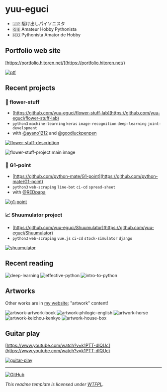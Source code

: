 yuu-eguci
===

- 🇯🇵 駆け出しパイソニスタ
- 🇬🇧 Amateur Hobby Pythonista
- 🇷🇴 Pythonista Amator de Hobby

## Portfolio web site

[https://portfolio.hitoren.net/](https://portfolio.hitoren.net/)

[![ptf](assets/ptf-header.jpg)](https://portfolio.hitoren.net/)

## Recent projects

### 🌻 flower-stuff

- [https://github.com/yuu-eguci/flower-stuff-lab](https://github.com/yuu-eguci/flower-stuff-lab)
- `python3` `machine-learning` `keras` `image-recognition` `deep-learning` `joint-development`
- with [@ayano1212](https://github.com/ayano1212) and [@goodluckpenpen](https://github.com/goodluckpenpen)

[![flower-stuff-description](assets/flower-stuff-header.jpg)](https://github.com/yuu-eguci/flower-stuff-lab)

![flower-stuff-project main image](https://user-images.githubusercontent.com/28250432/125736317-740cd173-d30c-4e55-ab4a-765182601558.jpg)

### 🏇 G1-point

- [https://github.com/python-mate/G1-point](https://github.com/python-mate/G1-point)
- `python3` `web-scraping` `line-bot` `ci-cd` `spread-sheet`
- with [@REDpapa](https://github.com/REDpapa)

[![g1-point](assets/g1-point.jpg)](https://github.com/python-mate/G1-point)

### 📈 Shuumulator project

- [https://github.com/yuu-eguci/Shuumulator](https://github.com/yuu-eguci/Shuumulator)
- `python3` `web-scraping` `vue.js` `ci-cd` `stock-simulator` `django`

[![shuumulator](assets/shuumulator.jpg)](https://github.com/yuu-eguci/Shuumulator)

## Recent reading

![deep-learning](assets/thumbnail-deep-learning.jpg) ![effective-python](assets/thumbnail-effective-python.jpg) ![intro-to-python](assets/thumbnail-intro-to-python.jpg)

## Artworks

Other works are in [my website](https://portfolio.hitoren.net/); "artwork" content!

![artwork-artwork-book](assets/artwork-artwork-book.jpg) ![artwork-philogic-english](assets/artwork-philogic-english.jpg) ![artwork-horse](assets/artwork-horse.jpg) ![artwork-keichou-kenkyo](assets/artwork-keichou-kenkyo.jpg) ![artwork-house-box](assets/artwork-house-box.jpg)

## Guitar play

[https://www.youtube.com/watch?v=k1PTT-dIQUc](https://www.youtube.com/watch?v=k1PTT-dIQUc)

[![guitar-play](assets/guitar-play.jpg)](https://www.youtube.com/watch?v=k1PTT-dIQUc)

---

[![GitHub](https://img.shields.io/github/license/yuu-eguci/yuu-eguci?style=for-the-badge)](https://github.com/yuu-eguci/yuu-eguci/blob/master/LICENSE)

_This readme template is licensed under [WTFPL](http://www.wtfpl.net/)._
